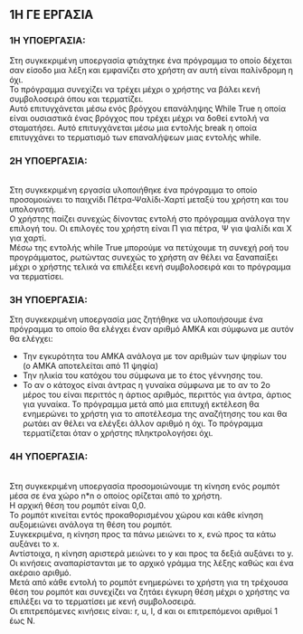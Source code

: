 ## 1Η ΓΕ ΕΡΓΑΣΙΑ

### 1Η ΥΠΟΕΡΓΑΣΙΑ:
Στη συγκεκριμένη υποεργασία φτιάχτηκε ένα πρόγραμμα το οποίο δέχεται σαν είσοδο μια λέξη και εμφανίζει στο χρήστη αν αυτή είναι παλίνδρομη η όχι. 
<BR> Το πρόγραμμα συνεχίζει να τρέχει μέχρι ο χρήστης να βάλει κενή συμβολοσειρά όπου και τερματίζει. 
<BR> Αυτό επιτυγχάνεται μέσω ενός βρόγχου επανάληψης While True η οποία είναι ουσιαστικά ένας βρόγχος που τρέχει μέχρι να δοθεί εντολή να σταματήσει. Αυτό επιτυγχάνεται μέσω μια εντολής break η οποία επιτυγχάνει το τερματισμό των επαναλήψεων μιας εντολής while.

### 2Η ΥΠΟΕΡΓΑΣΙΑ:
<BR>Στη συγκεκριμένη εργασία υλοποιήθηκε ένα πρόγραμμα το οποίο προσομοιώνει το παιχνίδι Πέτρα-Ψαλίδι-Χαρτί μεταξύ του χρήστη και του υπολογιστή. 
<BR>Ο χρήστης παίζει συνεχώς δίνοντας εντολή στο πρόγραμμα ανάλογα την επιλογή του. Οι επιλογές του χρήστη είναι Π για πέτρα,  Ψ για ψαλίδι και Χ για χαρτί. 
<BR> Μέσω της εντολής while True μπορούμε να πετύχουμε τη συνεχή ροή του προγράμματος, ρωτώντας συνεχώς το χρήστη αν θέλει να ξαναπαίξει μέχρι ο χρήστης τελικά να επιλέξει κενή συμβολοσειρά και το πρόγραμμα να τερματίσει. 

### 3Η ΥΠΟΕΡΓΑΣΙΑ:
Στη συγκεκριμένη υποεργασία μας ζητήθηκε να υλοποιήσουμε ένα πρόγραμμα το οποίο θα ελέγχει έναν αριθμό ΑΜΚΑ και σύμφωνα με αυτόν θα ελέγχει:
* Την εγκυρότητα του ΑΜΚΑ ανάλογα με τον αριθμών των ψηφίων του (ο ΑΜΚΑ αποτελείται από 11 ψηφία)
* Την ηλικία του κατόχου του σύμφωνα με το έτος γέννησης του.
* Το αν ο κάτοχος είναι άντρας η γυναίκα σύμφωνα με το αν το 2ο μέρος του είναι περιττός η άρτιος αριθμός, περιττός για άντρα, άρτιος για γυναίκα.
Το πρόγραμμα μετά από μια επιτυχή εκτέλεση θα ενημερώνει το χρήστη για το αποτέλεσμα της αναζήτησης του και θα ρωτάει αν θέλει να ελέγξει άλλον αριθμό η όχι. Το πρόγραμμα τερματίζεται όταν ο χρήστης πληκτρολογήσει όχι.

### 4Η ΥΠΟΕΡΓΑΣΙΑ:
<BR>Στη συγκεκριμένη υποεργασία προσομοιώνουμε τη κίνηση ενός ρομπότ μέσα σε ένα χώρο n*n ο οποίος ορίζεται από το χρήστη. 
<BR>Η αρχική θέση του ρομπότ είναι 0,0. 
<BR>Το ρομπότ κινείται εντός προκαθορισμένου χώρου και κάθε κίνηση αυξομειώνει ανάλογα τη θέση του ρομπότ. 
<BR>Συγκεκριμένα, η κίνηση προς τα πάνω μειώνει το x, ενώ προς τα κάτω αυξάνει το x. 
<BR>Αντίστοιχα, η κίνηση αριστερά μειώνει το y και προς τα δεξιά αυξάνει το y. Οι κινήσεις αναπαρίστανται με το αρχικό γράμμα της λέξης καθώς και ένα ακέραιο αριθμό. 
<BR>Μετά από κάθε εντολή το ρομπότ ενημερώνει το χρήστη για τη τρέχουσα θέση του ρομπότ και συνεχίζει να ζητάει έγκυρη θέση μέχρι ο χρήστης να επιλέξει να το τερματίσει με κενή συμβολοσειρά. 
<BR> Οι επιτρεπόμενες κινήσεις είναι: r, u, l, d και οι επιτρεπόμενοι αριθμοί 1 έως Ν.

